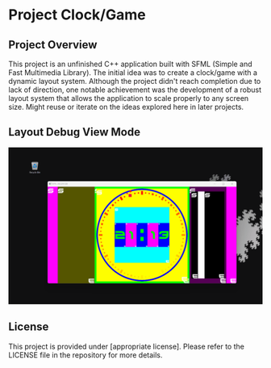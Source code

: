# Project Clock/Game

## Project Overview
This project is an unfinished C++ application built with SFML (Simple and Fast Multimedia Library). 
The initial idea was to create a clock/game with a dynamic layout system. 
Although the project didn't reach completion due to lack of direction, one notable achievement was the development of a robust layout system that allows the application to scale properly to any screen size.
Might reuse or iterate on the ideas explored here in later projects.


## Layout Debug View Mode
![Layout Debug View](./ClockLayout.gif)


## License
This project is provided under [appropriate license]. Please refer to the LICENSE file in the repository for more details.